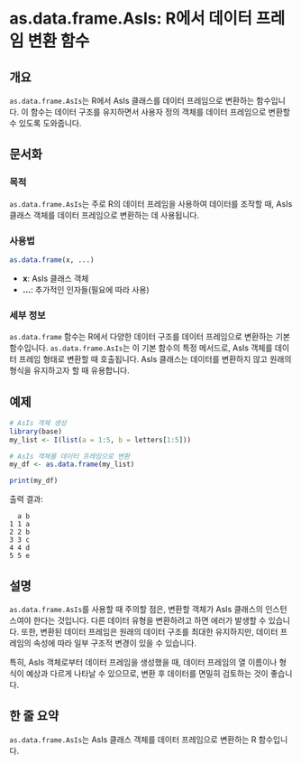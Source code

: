 <!--
Meta Description: # as.data.frame.AsIs: R에서 데이터 프레임 변환 함수 ## 개요 `as.data.frame.AsIs`는 R에서 AsIs 클래스를 데이터 프레임으로 변환하는 함수입니다. 이 함수는 데이터 구조를 유지하면서 사용자 정의 객체를 데이터 프레임으로 변환할 수...
Meta Keywords: 데이터, asis, data, frame, 프레임으로
-->

# as.data.frame.AsIs: R에서 데이터 프레임 변환 함수

## 개요
`as.data.frame.AsIs`는 R에서 AsIs 클래스를 데이터 프레임으로 변환하는 함수입니다. 이 함수는 데이터 구조를 유지하면서 사용자 정의 객체를 데이터 프레임으로 변환할 수 있도록 도와줍니다.

## 문서화
### 목적
`as.data.frame.AsIs`는 주로 R의 데이터 프레임을 사용하여 데이터를 조작할 때, AsIs 클래스 객체를 데이터 프레임으로 변환하는 데 사용됩니다.

### 사용법
```R
as.data.frame(x, ...)
```
- **x**: AsIs 클래스 객체
- **...**: 추가적인 인자들(필요에 따라 사용)

### 세부 정보
`as.data.frame` 함수는 R에서 다양한 데이터 구조를 데이터 프레임으로 변환하는 기본 함수입니다. `as.data.frame.AsIs`는 이 기본 함수의 특정 메서드로, AsIs 객체를 데이터 프레임 형태로 변환할 때 호출됩니다. AsIs 클래스는 데이터를 변환하지 않고 원래의 형식을 유지하고자 할 때 유용합니다.

## 예제
```R
# AsIs 객체 생성
library(base)
my_list <- I(list(a = 1:5, b = letters[1:5]))

# AsIs 객체를 데이터 프레임으로 변환
my_df <- as.data.frame(my_list)

print(my_df)
```

출력 결과:
```
  a b
1 1 a
2 2 b
3 3 c
4 4 d
5 5 e
```

## 설명
`as.data.frame.AsIs`를 사용할 때 주의할 점은, 변환할 객체가 AsIs 클래스의 인스턴스여야 한다는 것입니다. 다른 데이터 유형을 변환하려고 하면 에러가 발생할 수 있습니다. 또한, 변환된 데이터 프레임은 원래의 데이터 구조를 최대한 유지하지만, 데이터 프레임의 속성에 따라 일부 구조적 변경이 있을 수 있습니다. 

특히, AsIs 객체로부터 데이터 프레임을 생성했을 때, 데이터 프레임의 열 이름이나 형식이 예상과 다르게 나타날 수 있으므로, 변환 후 데이터를 면밀히 검토하는 것이 좋습니다.

## 한 줄 요약
`as.data.frame.AsIs`는 AsIs 클래스 객체를 데이터 프레임으로 변환하는 R 함수입니다.